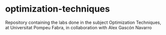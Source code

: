 # optimization-techniques
Repository containing the labs done in the subject Optimization Techniques, at Universitat Pompeu Fabra, in collaboration with Alex Gascón Navarro
